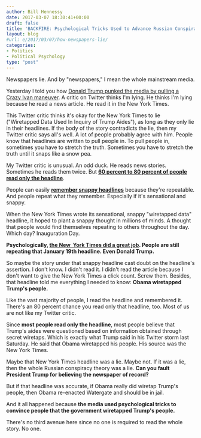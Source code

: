 ```yaml
---
author: Bill Hennessy
date: 2017-03-07 18:30:41+00:00
draft: false
title: 'BACKFIRE: Psychological Tricks Used to Advance Russian Conspiracy Theory'
layout: blog
#url: e/2017/03/07/how-newspapers-lie/
categories:
- Politics
- Political Psychology
type: "post"
---
```


Newspapers lie. And by "newspapers," I mean the whole mainstream media.

Yesterday I told you how [Donald Trump punked the media by pulling a Crazy Ivan maneuver](https://hennessysview.com/2017/03/06/donald-trumps-crazy-ivan/). A critic on Twitter thinks I'm lying. He thinks I'm lying because he read a news article. He read it in the New York Times.

This Twitter critic thinks it's okay for the New York Times to lie ("Wiretapped Data Used In Inquiry of Trump Aides"), as long as they only lie in their headlines. If the body of the story contradicts the lie, then my Twitter critic says all's well. A lot of people probably agree with him. People know that headlines are written to pull people in. To pull people in, sometimes you have to stretch the truth. Sometimes you have to stretch the truth until it snaps like a snow pea.

My Twitter critic is unusual. An odd duck. He reads news stories. Sometimes he reads them twice. But **[60 percent to 80 percent of people read only the headline](https://nativeadvertising.com/people-only-read-headlines-these-days-but-smart-brands-can-still-make-that-work-for-them/)**.

People can easily [**remember snappy headlines**](https://blog.dilbert.com/post/144505424481/impossible-to-ignore) because they're repeatable. And people repeat what they remember. Especially if it's sensational and snappy.

When the New York Times wrote its sensational, snappy "wiretapped data" headline, it hoped to plant a snappy thought in millions of minds. A thought that people would find themselves repeating to others throughout the day. Which day? Inauguration Day.

**Psychologically, [the New  York Times did a great job](https://www.thegatewaypundit.com/2017/03/flashback-ny-times-front-page-headline-wiretapped-data-used-inquiry-trump-aides/). People are still repeating that January 19th headline. Even Donald Trump.**

So maybe the story under that snappy headline cast doubt on the headline's assertion. I don't know. I didn't read it. I didn't read the article because I don't want to give the New York Times a click count. Screw them. Besides, that headline told me everything I needed to know: **Obama wiretapped Trump's people.**

Like the vast majority of people, I read the headline and remembered it. There's an 80 percent chance you read only that headline, too. Most of us are not like my Twitter critic.

Since **most people read only the headline**, most people believe that Trump's aides were questioned based on information obtained through secret wiretaps. Which is exactly what Trump said in his Twitter storm last Saturday. He said that Obama wiretapped his people. His source was the New York Times.

Maybe that New York Times headline was a lie. Maybe not. If it was a lie, then the whole Russian conspiracy theory was a lie. **Can you fault President Trump for believing the newspaper of record?**

But if that headline was accurate, if Obama really did wiretap Trump's people, then Obama re-enacted Watergate and should be in jail.

And it all happened because **the media used psychological tricks to convince people that the government wiretapped Trump's people.**

There's no third avenue here since no one is required to read the whole story. No one.


